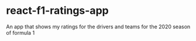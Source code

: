 # react-f1-ratings-app
 An app that shows my ratings for the drivers and teams for the 2020 season of formula 1
